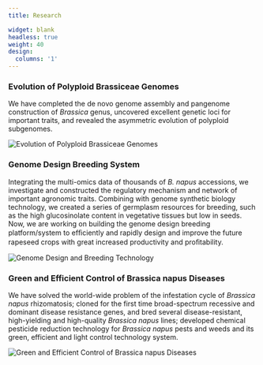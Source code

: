 ```yaml
---
title: Research

widget: blank
headless: true
weight: 40
design:
  columns: '1'
---
```


### Evolution of Polyploid Brassiceae Genomes
We have completed the de novo genome assembly and pangenome construction of *Brassica* genus, uncovered excellent genetic loci for important traits, and revealed the asymmetric evolution of polyploid subgenomes.

![Evolution of Polyploid Brassiceae Genomes](research-evolution.png "Evolution of Polyploid Brassiceae Genomes")

### Genome Design Breeding System
Integrating the multi-omics data of thousands of *B. napus* accessions, we investigate and constructed the regulatory mechanism and network of important agronomic traits. Combining with genome synthetic biology technology, we created a series of germplasm resources for breeding, such as the high glucosinolate content in vegetative tissues but low in seeds. Now, we are working on building the genome design breeding platform/system to efﬁciently and rapidly design and improve the future rapeseed crops with great increased productivity and proﬁtability.

![Genome Design and Breeding Technology](research-genome-design.png "Genome Design and Breeding Technology")

### Green and Efficient Control of Brassica napus Diseases
We have solved the world-wide problem of the infestation cycle of *Brassica napus* rhizomatosis; cloned for the first time broad-spectrum recessive and dominant disease resistance genes, and bred several disease-resistant, high-yielding and high-quality *Brassica napus* lines; developed chemical pesticide reduction technology for *Brassica napus* pests and weeds and its green, efficient and light control technology system.

![Green and Efficient Control of Brassica napus Diseases](research-disease-control.png "Green and Efficient Control of Brassica napus Diseases")
